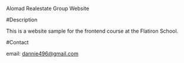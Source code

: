 Alomad Realestate Group Website

#Description

This is a website sample for the frontend course at the Flatiron School. 

#Contact 

email: dannie496@gmail.com